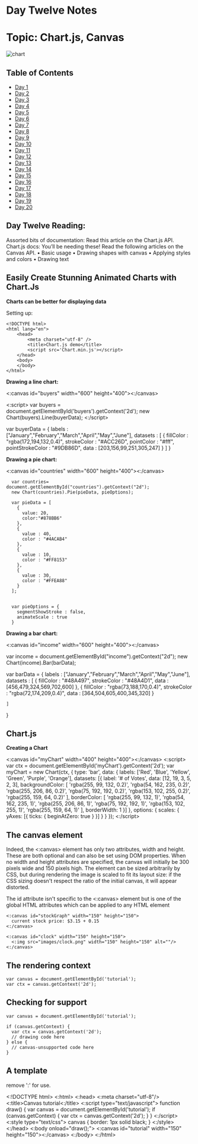 # Day Twelve Notes

# Topic: Chart.js, Canvas

![chart](https://external-content.duckduckgo.com/iu/?u=https%3A%2F%2Fcdn-images-1.medium.com%2Fmax%2F1200%2F1*CPSTzfUTCCpUbllyiPvl_A.jpeg&f=1&nofb=1)

## Table of Contents

- [Day 1](class-01.md)
- [Day 2](class-02.md)
- [Day 3](class-03.md)
- [Day 4](class-04.md)
- [Day 5](class-05.md)
- [Day 6](class-06.md)
- [Day 7](class-07.md)
- [Day 8](class-08.md)
- [Day 9](class-09.md)
- [Day 10](class-10.md)
- [Day 11](class-11.md)
- [Day 12](class-12.md)
- [Day 13](class-13.md)
- [Day 14](class-14.md)
- [Day 15](class-15.md)
- [Day 16](class-16.md)
- [Day 17](class-17.md)
- [Day 18](class-18.md)
- [Day 19](class-19.md)
- [Day 20](class-20.md)


## Day Twelve Reading:

Assorted bits of documentation:
Read this article on the Chart.js API.
Chart.js docs: You’ll be needing these!
Read the following articles on the Canvas API.
•	Basic usage
•	Drawing shapes with canvas
•	Applying styles and colors
•	Drawing text


## Easily Create Stunning Animated Charts with Chart.Js

**Charts can be better for displaying data**

Setting up:

  

    <!DOCTYPE html>
    <html lang="en">
        <head>
            <meta charset="utf-8" />
            <title>Chart.js demo</title>
            <script src='Chart.min.js'></script>
        </head>
        <body>
        </body>
    </html>

**Drawing a line chart:**

    

<:canvas id="buyers" width="600" height="400"><:/canvas>

      

<:script>
    var buyers = document.getElementById('buyers').getContext('2d');
    new Chart(buyers).Line(buyerData);
<:/script>





var buyerData = {
	labels : ["January","February","March","April","May","June"],
	datasets : [
		{
			fillColor : "rgba(172,194,132,0.4)",
			strokeColor : "#ACC26D",
			pointColor : "#fff",
			pointStrokeColor : "#9DB86D",
			data : [203,156,99,251,305,247]
		}
	]
}

**Drawing a pie chart:**

<:canvas id="countries" width="600" height="400"><:/canvas>



      var countries= document.getElementById("countries").getContext("2d");
      new Chart(countries).Pie(pieData, pieOptions);

      var pieData = [
        {
          value: 20,
          color:"#878BB6"
        },
        {
          value : 40,
          color : "#4ACAB4"
        },
        {
          value : 10,
          color : "#FF8153"
        },
        {
          value : 30,
          color : "#FFEA88"
        }
      ];


      var pieOptions = {
        segmentShowStroke : false,
        animateScale : true
      }


**Drawing a bar chart:**

<:canvas id="income" width="600" height="400"><:/canvas>



var income = document.getElementById("income").getContext("2d");
new Chart(income).Bar(barData);



var barData = {
	labels : ["January","February","March","April","May","June"],
	datasets : [
		{
			fillColor : "#48A497",
			strokeColor : "#48A4D1",
			data : [456,479,324,569,702,600]
		},
		{
			fillColor : "rgba(73,188,170,0.4)",
			strokeColor : "rgba(72,174,209,0.4)",
			data : [364,504,605,400,345,320]
		}

	]
}

## Chart.js

**Creating a Chart**

<:canvas id="myChart" width="400" height="400"><:/canvas>
<:script>
var ctx = document.getElementById('myChart').getContext('2d');
var myChart = new Chart(ctx, {
    type: 'bar',
    data: {
        labels: ['Red', 'Blue', 'Yellow', 'Green', 'Purple', 'Orange'],
        datasets: [{
            label: '# of Votes',
            data: [12, 19, 3, 5, 2, 3],
            backgroundColor: [
                'rgba(255, 99, 132, 0.2)',
                'rgba(54, 162, 235, 0.2)',
                'rgba(255, 206, 86, 0.2)',
                'rgba(75, 192, 192, 0.2)',
                'rgba(153, 102, 255, 0.2)',
                'rgba(255, 159, 64, 0.2)'
            ],
            borderColor: [
                'rgba(255, 99, 132, 1)',
                'rgba(54, 162, 235, 1)',
                'rgba(255, 206, 86, 1)',
                'rgba(75, 192, 192, 1)',
                'rgba(153, 102, 255, 1)',
                'rgba(255, 159, 64, 1)'
            ],
            borderWidth: 1
        }]
    },
    options: {
        scales: {
            yAxes: [{
                ticks: {
                    beginAtZero: true
                }
            }]
        }
    }
});
<:/script>

## The canvas element

Indeed, the <:canvas> element has only two attributes, width and height. These are both optional and can also be set using DOM properties. When no width and height attributes are specified, the canvas will initially be 300 pixels wide and 150 pixels high. The element can be sized arbitrarily by CSS, but during rendering the image is scaled to fit its layout size: if the CSS sizing doesn't respect the ratio of the initial canvas, it will appear distorted.

The id attribute isn't specific to the <:canvas> element but is one of the global HTML attributes which can be applied to any HTML element

    <:canvas id="stockGraph" width="150" height="150">
      current stock price: $3.15 + 0.15
    <:/canvas>

    <:canvas id="clock" width="150" height="150">
      <:img src="images/clock.png" width="150" height="150" alt=""/>
    <:/canvas>


## The rendering context

    var canvas = document.getElementById('tutorial');
    var ctx = canvas.getContext('2d');

## Checking for support

    var canvas = document.getElementById('tutorial');

    if (canvas.getContext) {
      var ctx = canvas.getContext('2d');
      // drawing code here
    } else {
      // canvas-unsupported code here
    }

## A template

remove ':' for use.

<:!DOCTYPE html>
<:html>
  <:head>
    <:meta charset="utf-8"/>
    <:title>Canvas tutorial<:/title>
    <:script type="text/javascript">
      function draw() {
        var canvas = document.getElementById('tutorial');
        if (canvas.getContext) {
          var ctx = canvas.getContext('2d');
        }
      }
    <:/script>
    <:style type="text/css">
      canvas { border: 1px solid black; }
    <:/style>
  <:/head>
  <:body onload="draw();">
    <:canvas id="tutorial" width="150" height="150"><:/canvas>
  <:/body>
<:/html>
